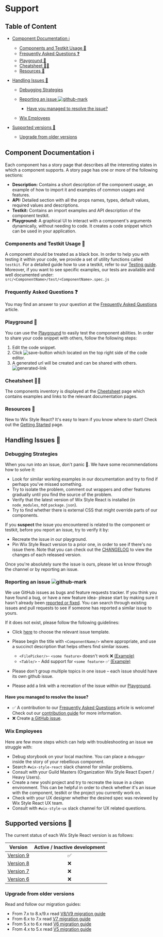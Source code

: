 # Support

## Table of Content

*   [Component Documentation ℹ️](#component-documentation-ℹ%EF%B8%8F)

    *   [Components and Testkit Usage 🎉](#components-and-testkit-usage-)
    *   [Frequently Asked Questions ❓](#frequently-asked-questions-)
    *   [Playground 🏀](#playground-)
    *   [Cheatsheet 👋🏻](#cheatsheet-)
    *   [Resources 📖](#resources-)

*   [Handling Issues 🧐](#handling-issues-🧐)

    *   [Debugging Strategies](#debugging-strategies)

    *   [Reporting an issue ![github-mark](https://raw.githubusercontent.com/wix/wix-style-react/master/docs/assets/GitHub-Mark-32px.png)](#reporting-an-issue-github-mark)

        *   [Have you managed to resolve the issue?](#have-you-managed-to-resolve-the-issue)

    *   [Wix Employees](#wix-employees)

*   [Supported versions 🧷](#supported-versions-🧷)

    *   [Upgrade from older versions](#upgrade-from-older-versions)

## Component Documentation ℹ️

Each component has a story page that describes all the interesting states in which a component supports.
A story page has one or more of the following sections:

*   **Description:** Contains a short description of the component usage, an example of how to import it and examples of common usages and features.
*   **API:** Detailed section with all the props names, types, default values, required values and descriptions.
*   **Testkit:** Contains an import examples and API description of the component testkit.
*   **Playground:** A graphical UI to interact with a component's arguments dynamically, without needing to code. It creates a code snippet which can be used in your application.

### Components and Testkit Usage 🎉

A component should be treated as a black box. In order to help you with testing it within your code, we provide a set of utility functions called `testkit`.
For a detailed guide how to use a testkit, refer to our [Testing guide](https://www.wix-style-react.com/?path=/story/introduction-testing--testing).
Moreover, if you want to see specific examples, our tests are available and well documented under:
`src/<ComponentName>/test/<ComponentName>.spec.js`

### Frequently Asked Questions ❓

You may find an answer to your question at the [Frequently Asked Questions](https://github.com/wix/wix-style-react/tree/master/docs/FAQ#frequently-asked-questions) article.

### Playground 🏀

You can use the [Playground](https://www.wix-style-react.com/?path=/story/introduction-playground--playground) to easily test the component abilities. In order to share your code snippet with others, follow the following steps:

1.  Edit the code snippet.
2.  Click ![save-button](https://raw.githubusercontent.com/wix/wix-style-react/master/docs/assets/playgroundSaveButton.png) which located on the top right side of the code editor.
3.  A generated url will be created and can be shared with others. ![generated-link](https://raw.githubusercontent.com/wix/wix-style-react/master/docs/assets/generatedLink.png)

### Cheatsheet 👋🏻

The components inventory is displayed at the [Cheetsheet](https://www.wix-style-react.com/?path=/story/introduction-cheatsheet--components-cheatsheet) page which contains examples and links to the relevant documentation pages.

### Resources 📖

New to Wix Style React? It's easy to learn if you know where to start!
Check out the [Getting Started](https://www.wix-style-react.com/?path=/story/introduction-getting-started--getting-started) page.

## Handling Issues 🧐

### Debugging Strategies

When you run into an issue, don't panic 🤗. We have some recommendations how to solve it:

*   Look for similar working examples in our documentation and try to find if perhaps you've missed something.
*   Try to isolate the problem, comment out wrappers and other features gradually until you find the source of the problem.
*   Verify that the latest version of Wix Style React is installed (in `node_modules`, not `package.json`).
*   Try to find whether there is external CSS that might override parts of our components.

If you **suspect** the issue you encountered is related to the component or testkit, before you report an issue, try to verify it by:

*   Recreate the issue in our playground.
*   Pin Wix Style React version to a prior one, in order to see if there's no issue there. Note that you can check out the [CHANGELOG](https://github.com/wix/wix-style-react/blob/master/CHANGELOG.md) to view the changes of each released version.

Once you're absolutely sure the issue is ours, please let us know through the channel or by reporting an issue.

### Reporting an issue ![github-mark](https://raw.githubusercontent.com/wix/wix-style-react/master/docs/assets/GitHub-Mark-32px.png)

We use GitHub issues as bugs and feature requests tracker.
If you think you have found a bug, or have a new feature idea- please start by making sure it hasn't already been [reported or fixed](https://github.com/wix/wix-style-react/issues).
You can search through existing issues and pull requests to see if someone has reported a similar issue to yours.

If it does not exist, please follow the following guidelines:

*   Click [here](https://github.com/wix/wix-style-react/issues/new/choose) to choose the relevant issue template.

*   Please begin the title with `<ComponentName/>` where appropriate, and use a succinct description that helps others find similar issues.
    *   `<FilePicker/>`- `<some feature>` doesn't work ❌ [(Example)](https://github.com/wix/wix-style-react/issues/6202)
    *   `<Table/>` - Add support for `<some feature>` ✅ [(Example)](https://github.com/wix/wix-style-react/issues/5668)

*   Please don't group multiple topics in one issue – each issue should have its own github issue.

*   Please add a link with a recreation of the issue within our [Playground](###playground).

#### Have you managed to resolve the issue?

*   ✅ A contribution to our [Frequently Asked Questions](https://github.com/wix/wix-style-react/tree/master/docs/FAQ#frequently-asked-questions) article is welcome! Check out our [contribution guide](https://github.com/wix/wix-style-react/blob/master/CONTRIBUTING.md) for more information.
*   ❌ Create [a GitHub issue](####reporting-an-issue).

### Wix Employees

Here are few more steps which can help with troubleshooting an issue we struggle with:

*   Debug storybook on your local machine. You can place a `debugger` inside the story of your rebellious component.
*   Search `#wix-style-react` slack channel for similar problems.
*   Consult with your Guild Masters (Organization Wix Style React Expert / Heavy Users).
*   Create a new yoshi project and try to recreate the issue in a clean environment. This can be helpful in order to check whether it's an issue with the component, testkit or the project you currently work on.
*   Check with your UX designer whether the desired spec was reviewed by Wix Style React UX team.
*   Consult with `#wix-style-ux` slack channel for UX related questions.

## Supported versions 🧷

The current status of each Wix Style React version is as follows:

| Version        | Active / Inactive development |
| ------------- |:-------------:|
| [Version 9](https://www.wix-style-react.com)| ✅ |
| [Version 8](https://wix-style-react-v8.now.sh)| ❌ |
| [Version 7](https://wix-style-react-v7.now.sh)| ❌ |
| [Version 6](https://wix-wix-style-react-v6.surge.sh)| ❌ |

### Upgrade from older versions

Read and follow our migration guides:

*   From 7.x to 8.x/9.x read [V8/V9 migration guide](https://github.com/wix/wix-style-react/blob/master/MIGRATION.md)
*   From 6.x to 7.x read [V7 migration guide](https://github.com/wix/wix-style-react/blob/version\_7.x/docs/migration/v6-v7.md)
*   From 5.x to 6.x read [V6 migration guide](https://github.com/wix/wix-style-react/blob/version\_7.x/docs/migration/v5-v6.md)
*   From 4.x to 5.x read [V5 migration guide](https://github.com/wix/wix-style-react/blob/version\_7.x/docs/migration/v4-v5.md)
